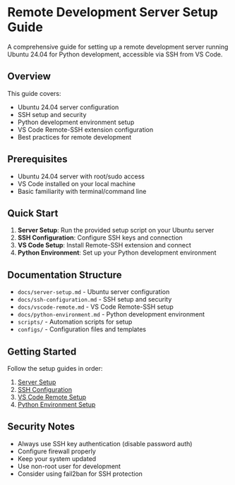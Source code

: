 # Remote Development Server Setup Guide

A comprehensive guide for setting up a remote development server running Ubuntu 24.04 for Python development, accessible via SSH from VS Code.

## Overview

This guide covers:
- Ubuntu 24.04 server configuration
- SSH setup and security
- Python development environment setup
- VS Code Remote-SSH extension configuration
- Best practices for remote development

## Prerequisites

- Ubuntu 24.04 server with root/sudo access
- VS Code installed on your local machine
- Basic familiarity with terminal/command line

## Quick Start

1. **Server Setup**: Run the provided setup script on your Ubuntu server
2. **SSH Configuration**: Configure SSH keys and connection
3. **VS Code Setup**: Install Remote-SSH extension and connect
4. **Python Environment**: Set up your Python development environment

## Documentation Structure

- `docs/server-setup.md` - Ubuntu server configuration
- `docs/ssh-configuration.md` - SSH setup and security
- `docs/vscode-remote.md` - VS Code Remote-SSH setup
- `docs/python-environment.md` - Python development environment
- `scripts/` - Automation scripts for setup
- `configs/` - Configuration files and templates

## Getting Started

Follow the setup guides in order:

1. [Server Setup](docs/server-setup.md)
2. [SSH Configuration](docs/ssh-configuration.md)
3. [VS Code Remote Setup](docs/vscode-remote.md)
4. [Python Environment Setup](docs/python-environment.md)

## Security Notes

- Always use SSH key authentication (disable password auth)
- Configure firewall properly
- Keep your system updated
- Use non-root user for development
- Consider using fail2ban for SSH protection
